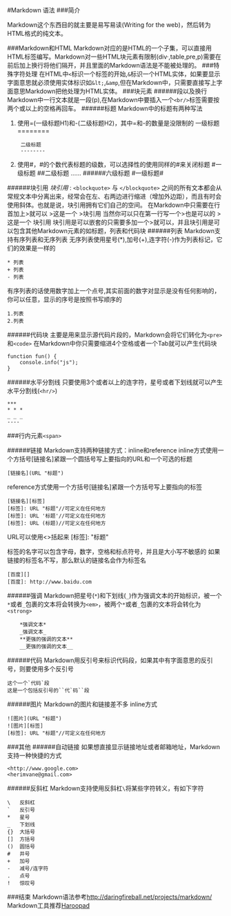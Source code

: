 #Markdown 语法
###简介

Markdown这个东西目的就主要是易写易读(Writing for the web)，然后转为HTML格式的纯文本。

###Markdown和HTML
Markdown对应的是HTML的一个子集，可以直接用HTML标签编写。Markdown对一些HTML块元素有限制(div·,table,pre,p)需要在前后加上换行将他们隔开，并且里面的Markdown语法是不能被处理的。
###特殊字符处理
在HTML中`<`标识一个标签的开始,`&`标识一个HTML实体，如果要显示字面意思就必须使用实体标识如`&lt;`,`&amp`,但在Markdown中，只需要直接写上字面意思Markdown把他处理为HTML实体。
###块元素
######段以及换行
Markdown中一行文本就是一段(p),在Markdown中要插入一个`<br/>`标签需要按两个或以上的空格再回车。
######标题
Markdown中的标题有两种写法
1. 使用=(一级标题H1)和-(二级标题H2)，其中=和-的数量是没限制的
		一级标题
        ========
        
        二级标题
        --------
2. 使用#，#的个数代表标题的级数，可以选择性的使用同样的#来关闭标题
		#一级标题
        ##二级标题
        ......
        ######六级标题
        #一级标题#

######块引用
*块引用* : `<blockquote>` 与 `</blockquote>` 之间的所有文本都会从常规文本中分离出来，经常会在左、右两边进行缩进（增加外边距），而且有时会使用斜体。也就是说，块引用拥有它们自己的空间。
在Markdown中只需要在行首加上>就可以
	>这是一个
	>块引用
当然你可以只在第一行写一个>也是可以的
	>这是一个
	块引用
块引用是可以嵌套的只需要多加一个>就可以，并且块引用是可以包含其他Markdown元素的如标题，列表和代码块
######列表
Markdown支持有序列表和无序列表
无序列表使用星号(*),加号(+),连字符(-)作为列表标记，它们的效果是一样的

	* 列表
	+ 列表
	- 列表
有序列表的话使用数字加上一个点号,其实前面的数字对显示是没有任何影响的，你可以任意，显示的序号是按照书写顺序的

	1.列表
	2.列表

######代码块
主要是用来显示源代码片段的，Markdown会将它们转化为`<pre>`和`<code>`
在Markdown中你只需要缩进4个空格或者一个Tab就可以产生代码块

	function fun() {
    	console.info("js");
    }
    
######水平分割线
只要使用3个或者以上的连字符，星号或者下划线就可以产生水平分割线(`<hr/>`)

	***
    * * *
	_ _ _
	----

###行内元素`<span>`

######链接
Markdown支持两种链接方式：inline和reference
inline方式使用一个方括号[链接名]紧跟一个圆括号写上要指向的URL和一个可选的标题

	[链接名](URL "标题")
    
reference方式使用一个方括号[链接名]紧跟一个方括号写上要指向的标签

	[链接名][标签]
    [标签]: URL "标题"//可定义在任何地方
    [标签]: URL '标题'//可定义在任何地方
    [标签]: URL (标题)//可定义在任何地方
    
URL可以使用<>括起来
	[标签]: <URL> "标题"

标签的名字可以包含字母，数字，空格和标点符号，并且是大小写不敏感的
如果链接的标签名不写，那么默认的链接名会作为标签名
	
    [百度][]
    [百度]: http://www.baidu.com

######强调
Markdown把星号(`*`)和下划线(`_`)作为强调文本的开始标识，被一个`*`或者`_`包裹的文本将会转换为`<em>`，被两个`*`或者`_`包裹的文本将会转化为`<strong>`
		
        *强调文本*
        _强调文本_
        **更强的强调的文本**
        __更强的强调的文本__
        
######代码
Markdown用反引号来标识代码段，如果其中有字面意思的反引号，则要使用多个反引号

	这个一个`代码`段
    这是一个包括反引号的``代`码``段
    
######图片
Markdown的图片和链接差不多
inline方式
	
    ![图片](URL "标题")
	![图片][标签]
    [标签]: URL "标题"//可定义在任何地方
    
###其他
######自动链接
如果想直接显示链接地址或者邮箱地址，Markdown支持一种快捷的方式
	
    <http://www.google.com>
	<herimvane@gmail.com>

######反斜杠
Markdown支持使用反斜杠`\`将某些字符转义，有如下字符
	
    \   反斜杠
    `   反引号
    *   星号
    _   下划线
    {}  大括号
    []  方括号
    ()  圆括号
    #   井号
    +   加号
    -   减号/连字符
    .   点号
    !   惊叹号
    
###结束
Markdown语法参考<http://daringfireball.net/projects/markdown/>
Markdown工具推荐[Haroopad]("http://pad.haroopress.com")